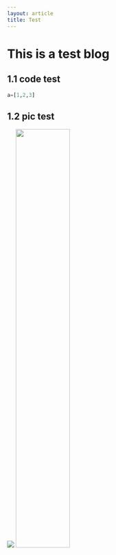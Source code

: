 ```yaml
---
layout: article
title: Test
---
```

# This is a test blog
## 1.1 code test
```python
a=[1,2,3]
```
## 1.2 pic test
![](./../pics/DSCF3602.jpg)
<img src="./../pics/DSCF3602.jpg" width="50%">